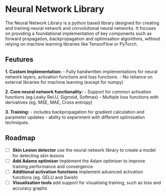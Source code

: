 # Neural Network Library

The Neural Network Library is a python based library designed for creating and training neural network and convolutional neural networks. It focuses on providing a foundational implementation of key components such as forward propagation, backpropagation and optimisation algorithms, without relying on machine learning libraries like TensorFlow or PyTorch.

## Feutures

**1. Custom Implementation:**
    -   Fully handwritten implementations for neural network layers, activation functions and loss functions.
    -   No reliance on external libraries for machine learning (except for numpy)

**2. Core neural network functionality:**
    -   Support for common activation functions (eg.Leaky ReLU, Sigmoid, Softmax)
    -   Multiple loss functions with derivatives (eg. MSE, MAE, Cross entropy)

**3. Training:**
    -   includes backpropagation for gradient calculation and parameter updates
    -   ability to experiment with different optimisation techniques.

## Roadmap
- [ ] **Skin Lesion detector**
    use the neural network library to create a model for detecting skin lesions
- [ ] **Add Adams optimiser**
    Implement the Adam optimiser to improve training performance and convergence
- [ ] **Additional activation functions**
    implement advanced activation functions (eg. GELU and Swish)
- [ ] **Visualisation tools**
    add support for visualising training, such as loss and accuracy graphs